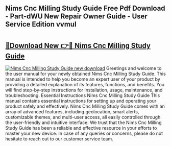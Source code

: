 ## Nims Cnc Milling Study Guide Free Pdf Download - Part-dWU New Repair Owner Guide - User Service Edition vvmul

# <h2><a href="http://bc80251.oget.top/?id=Nims+Cnc+Milling+Study+Guide">🔗Download New 👉🔴 Nims Cnc Milling Study Guide</a></h2>

[![Nims Cnc Milling Study Guide new download](https://i.imgur.com/5g1atiW.png)](http://bc80251.oget.top/?id=Nims+Cnc+Milling+Study+Guide)
Greetings and welcome to the user manual for your newly obtained Nims Cnc Milling Study Guide. This manual is intended to help you become an expert user of your product by providing a detailed explanation of its features, functions, and benefits. You will find step-by-step instructions for installation, usage, maintenance, and troubleshooting. Essential Instructions Nims Cnc Milling Study Guide This manual contains essential instructions for setting up and operating your product safely and effectively. Nims Cnc Milling Study Guide comes with an array of advanced features, including geolocation, smart alerts, customizable themes, and multi-user access, all easily controlled through the user-friendly and intuitive interface. We trust that the Nims Cnc Milling Study Guide has been a reliable and effective resource in your efforts to master your new device. In case of any queries or concerns, please do not hesitate to reach out to our customer service team.
